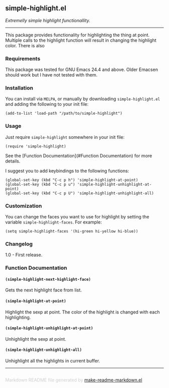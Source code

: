 ## simple-highlight.el
*Extremelly simple highlight functionallity.*

---

This package provides functionality for highlighting the thing at point.
Multiple calls to the highlight function will result in changing the
highlight color. There is also

### Requirements


This package was tested for GNU Emacs 24.4 and above. Older Emacsen should
work but I have not tested with them.

### Installation


You can install via `MELPA`, or manually by downloading `simple-highlight.el`
and adding the following to your init file:

```elisp
(add-to-list 'load-path "/path/to/simple-highlight")
```

### Usage


Just require `simple-highlight` somewhere in your init file:

```elisp
(require 'simple-highlight)
```

See the [Function Documentation](#Function Documentation) for more details.

I suggest you to add keybindings to the following functions:

```elisp
(global-set-key (kbd "C-c p h") 'simple-highlight-at-point)
(global-set-key (kbd "C-c p u") 'simple-highlight-unhighlight-at-point)
(global-set-key (kbd "C-c p U") 'simple-highlight-unhighlight-all)
```

### Customization


You can change the faces you want to use for highlight by setting the
variable `simple-highlight-faces`. For example:

```elisp
(setq simple-highlight-faces '(hi-green hi-yellow hi-blue))
```

### Changelog


1.0 - First release. <br/>

### Function Documentation


#### `(simple-highlight-next-highlight-face)`

Gets the next highlight face from list.

#### `(simple-highlight-at-point)`

Highlight the sexp at point.
The color of the highlight is changed with each highlighting.

#### `(simple-highlight-unhighlight-at-point)`

Unhighlight the sexp at point.

#### `(simple-highlight-unhighlight-all)`

Unhighlight all the highlights in current buffer.

-----
<div style="padding-top:15px;color: #d0d0d0;">
Markdown README file generated by
<a href="https://github.com/mgalgs/make-readme-markdown">make-readme-markdown.el</a>
</div>
